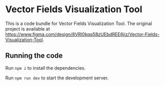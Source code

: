 
  # Vector Fields Visualization Tool

  This is a code bundle for Vector Fields Visualization Tool. The original project is available at https://www.figma.com/design/8VRl0kqq58zUEbdREE6jiz/Vector-Fields-Visualization-Tool.

  ## Running the code

  Run `npm i` to install the dependencies.

  Run `npm run dev` to start the development server.
  